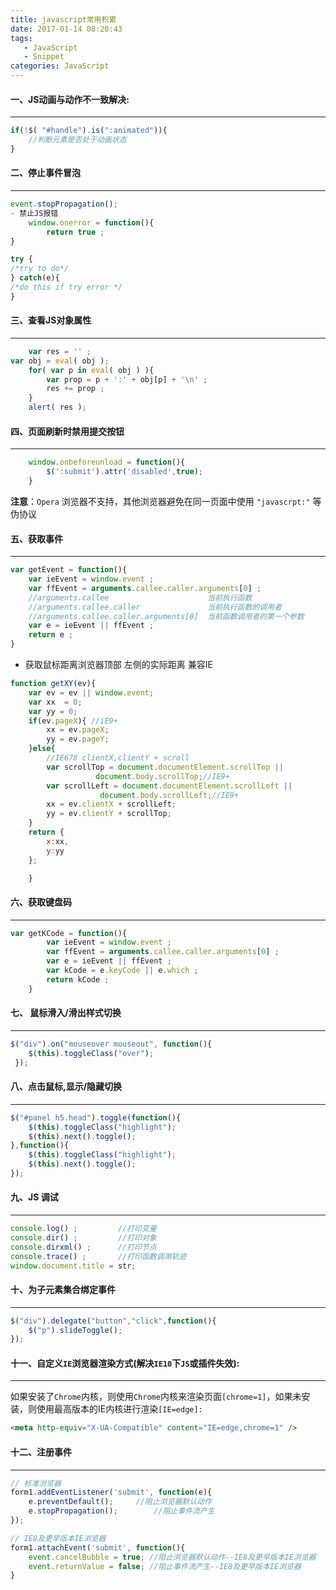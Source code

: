 ```yaml
---
title: javascript常用积累
date: 2017-01-14 08:20:43
tags: 
   - JavaScript
   - Snippet
categories: JavaScript
---
```


#### 一、JS动画与动作不一致解决:  
---

```javascript
if(!$( "#handle").is(":animated")){
	//判断元素是否处于动画状态
}
```
<!--more-->

#### 二、停止事件冒泡
---

```javascript
event.stopPropagation();
- 禁止JS报错
	window.onerror = function(){
		return true ; 
}

try {
/*try to do*/
} catch(e){
/*do this if try error */
}
```

#### 三、查看JS对象属性
---

```javascript
	var res = '' ; 
var obj = eval( obj );
	for( var p in eval( obj ) ){
		var prop = p + ':' + obj[p] + '\n' ; 
		res += prop ; 
	}
	alert( res );
```

#### 四、页面刷新时禁用提交按钮
---

```javascript
	window.onbeforeunload = function(){
		$(':submit').attr('disabled',true);
	}
```
**注意**：`Opera` 浏览器不支持，其他浏览器避免在同一页面中使用 `"javascrpt:"` 等伪协议

#### 五、获取事件
---

```javascript
var getEvent = function(){
	var ieEvent = window.event ; 
	var ffEvent = arguments.callee.caller.arguments[0] ; 
	//arguments.callee						当前执行函数
	//arguments.callee.caller				当前执行函数的调用者
	//arguments.callee.caller.arguments[0]	当前函数调用者的第一个参数
	var e = ieEvent || ffEvent ; 
	return e ;
}
```

- 获取鼠标距离浏览器顶部 左侧的实际距离 兼容IE

```javascript
function getXY(ev){
	var ev = ev || window.event;
	var xx  = 0;
	var yy = 0;
	if(ev.pageX){ //iE9+
		xx = ev.pageX;
		yy = ev.pageY;
	}else{ 
		//IE678 clientX,clientY + scroll
		var scrollTop = document.documentElement.scrollTop || 
				   document.body.scrollTop;//IE9+
		var scrollLeft = document.documentElement.scrollLeft || 
					document.body.scrollLeft;//IE9+     
		xx = ev.clientX + scrollLeft;
		yy = ev.clientY + scrollTop;
	}
	return {
		x:xx,
		y:yy
	};

	}
```


#### 六、获取键盘码
---

```javascript
var getKCode = function(){
		var ieEvent = window.event ; 
		var ffEvent = arguments.callee.caller.arguments[0] ; 
		var e = ieEvent || ffEvent ; 
		var kCode = e.keyCode || e.which ;
		return kCode ;
	}
```

#### 七、 鼠标滑入/滑出样式切换
---

```javascript
$("div").on("mouseover mouseout", function(){
    $(this).toggleClass("over");
 });
```

#### 八、点击鼠标,显示/隐藏切换
---

```javascript
$("#panel h5.head").toggle(function(){
	$(this).toggleClass("highlight");
	$(this).next().toggle();
},function(){
	$(this).toggleClass("highlight");
	$(this).next().toggle();
});
```

#### 九、JS 调试
---

```javascript
console.log() ;			//打印变量
console.dir() ; 		//打印对象
console.dirxml() ; 		//打印节点
console.trace() ; 		//打印函数调用轨迹
window.document.title = str;  
```

####  十、为子元素集合绑定事件
---

```javascript
$("div").delegate("button","click",function(){
	$("p").slideToggle();
});
```

#### 十一、自定义`IE`浏览器渲染方式(解决`IE10`下`JS`或插件失效):
---

如果安装了`Chrome`内核，则使用`Chrome`内核来渲染页面`[chrome=1]`，如果未安装，则使用最高版本的IE内核进行渲染`[IE=edge]:`

```html
<meta http-equiv="X-UA-Compatible" content="IE=edge,chrome=1" /> 
```

#### 十二、注册事件
---

```javascript
// 标准浏览器
form1.addEventListener('submit', function(e){
    e.preventDefault();		//阻止浏览器默认动作
	e.stopPropagation();		//阻止事件流产生
});
```

```javascript
// IE8及更早版本IE浏览器
form1.attachEvent('submit', function(){
	event.cancelBubble = true; //阻止浏览器默认动作--IE8及更早版本IE浏览器
	event.returnValue = false; //阻止事件流产生--IE8及更早版本IE浏览器
}
```